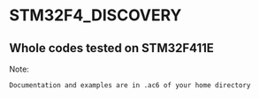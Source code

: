 # STM32F4_DISCOVERY
## Whole codes tested on STM32F411E

Note:

	Documentation and examples are in .ac6 of your home directory
